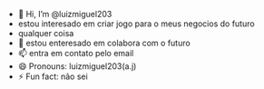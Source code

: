 - 👋 Hi, I’m @luizmiguel203
- estou interesado em criar jogo para o meus negocios do futuro
- qualquer coisa
- 💞️ estou enteresado em colabora com o futuro
- 📫 entra em contato pelo email
- 😄 Pronouns: luizmiguel203(a.j)
- ⚡ Fun fact: não sei

<!---
luizmiguel203/luizmiguel203 is a ✨ special ✨ repository because its `README.md` (this file) appears on your GitHub profile.
You can click the Preview link to take a look at your changes.
--->
